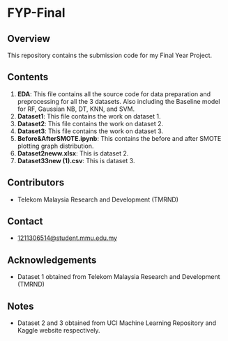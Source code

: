 # FYP-Final

## Overview
This repository contains the submission code for my Final Year Project.

## Contents
1. **EDA**: This file contains all the source code for data preparation and preprocessing for all the 3 datasets. Also including the Baseline model for RF, Gaussian NB, DT, KNN, and SVM.
2. **Dataset1**: This file contains the work on dataset 1. 
3. **Dataset2**: This file contains the work on dataset 2.
4. **Dataset3**: This file contains the work on dataset 3.
5. **Before&AfterSMOTE.ipynb**: This contains the before and after SMOTE plotting graph distribution. 
6. **Dataset2neww.xlsx**: This is dataset 2. 
7. **Dataset33new (1).csv**: This is dataset 3.

## Contributors
- Telekom Malaysia Research and Development (TMRND)

## Contact
- 1211306514@student.mmu.edu.my

## Acknowledgements
- Dataset 1 obtained from Telekom Malaysia Research and Development (TMRND)

## Notes
- Dataset 2 and 3 obtained from UCI Machine Learning Repository and Kaggle website respectively.
